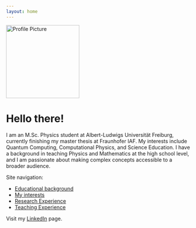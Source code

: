 ```yaml
---
layout: home
---
```


<img src="assets/images/dp-2021_edited.avif" alt="Profile Picture" style="width:200px;">

# Hello there!

I am an M.Sc. Physics student at Albert-Ludwigs Universität Freiburg, currently finishing my master thesis at Fraunhofer IAF. My interests include Quantum Computing, Computational Physics, and Science Education. I have a background in teaching Physics and Mathematics at the high school level, and I am passionate about making complex concepts accessible to a broader audience.

Site navigation:
- [Educational background](/about/#education)
- [My interests](/about/#interests)
- [Research Experience](/research/)
- [Teaching Experience](/teach/)

Visit my [LinkedIn](https://www.linkedin.com/in/karthikjayd/) page.
